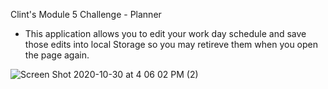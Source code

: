 Clint's Module 5 Challenge - Planner

- This application allows you to edit your work day schedule and save those edits into local Storage so you may retireve them when you open the page again.

![Screen Shot 2020-10-30 at 4 06 02 PM (2)](https://user-images.githubusercontent.com/71712425/97757130-21570880-1aca-11eb-9397-eecb95620358.png)
